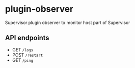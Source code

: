 # plugin-observer

Supervisor plugin observer to monitor host part of Supervisor

## API endpoints

- GET `/logs`
- POST `/restart`
- GET `/ping`